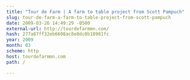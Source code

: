 ```yaml
---
title: "Tour de Farm | A farm to table project from Scott Pampuch"
slug: tour-de-farm-a-farm-to-table-project-from-scott-pampuch
date: 2009-03-26 14:49:29 -0500
external-url: http://tourdefarmmn.com/
hash: 277a87ff32eb6608ac8e0dc0b18981fc
year: 2009
month: 03
scheme: http
host: tourdefarmmn.com
path: /

---
```



